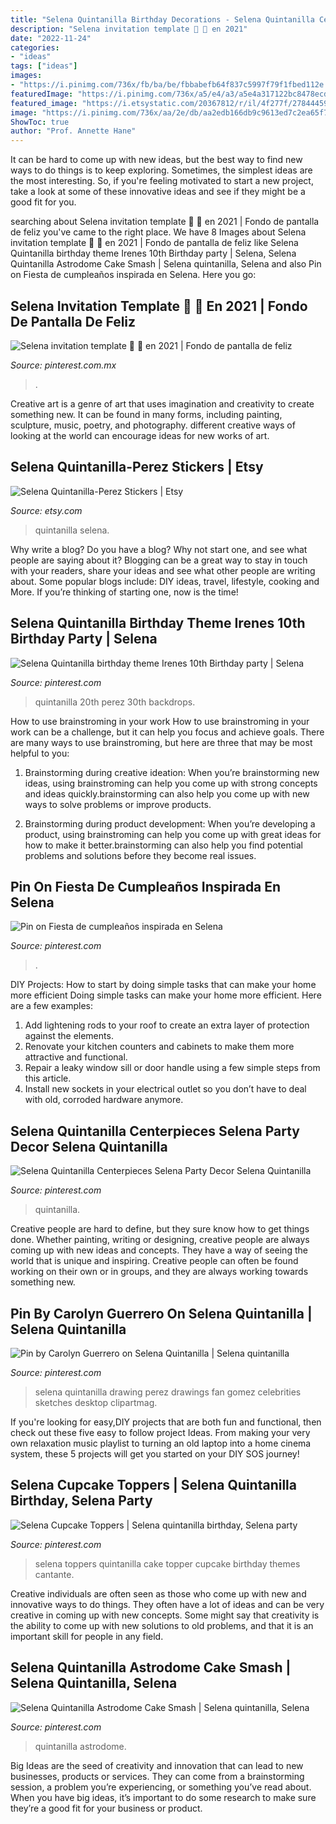 ```yaml
---
title: "Selena Quintanilla Birthday Decorations - Selena Quintanilla Centerpieces Selena Party Decor Selena Quintanilla"
description: "Selena invitation template 💜 🌹 en 2021"
date: "2022-11-24"
categories:
- "ideas"
tags: ["ideas"]
images:
- "https://i.pinimg.com/736x/fb/ba/be/fbbabefb64f837c5997f79f1fbed112e.jpg"
featuredImage: "https://i.pinimg.com/736x/a5/e4/a3/a5e4a317122bc8478ecda5ba7aa32e83.jpg"
featured_image: "https://i.etsystatic.com/20367812/r/il/4f277f/2784445982/il_1588xN.2784445982_1816.jpg"
image: "https://i.pinimg.com/736x/aa/2e/db/aa2edb166db9c9613ed7c2ea65f7ad6a.jpg"
ShowToc: true
author: "Prof. Annette Hane"
---
```



It can be hard to come up with new ideas, but the best way to find new ways to do things is to keep exploring. Sometimes, the simplest ideas are the most interesting. So, if you're feeling motivated to start a new project, take a look at some of these innovative ideas and see if they might be a good fit for you.

	

		
searching about Selena invitation template 💜 🌹 en 2021 | Fondo de pantalla de feliz you've came to the right place. We have 8 Images about Selena invitation template 💜 🌹 en 2021 | Fondo de pantalla de feliz like Selena Quintanilla birthday theme Irenes 10th Birthday party | Selena, Selena Quintanilla Astrodome Cake Smash | Selena quintanilla, Selena and also Pin on Fiesta de cumpleaños inspirada en Selena. Here you go:
		
    
## Selena Invitation Template 💜 🌹 En 2021 | Fondo De Pantalla De Feliz

<img loading=lazy src="https://i.pinimg.com/736x/53/4f/60/534f60dc78f19da3e5937a7b3fc70eda.jpg" onerror="this.onerror=null;this.src='https://tse4.mm.bing.net/th?id=OIP.6fjkHQFwhFE8MljosHSDBAHaKR&amp;pid=15.1';" alt="Selena invitation template 💜 🌹 en 2021 | Fondo de pantalla de feliz">

_Source: pinterest.com.mx_

>. 

	

Creative art is a genre of art that uses imagination and creativity to create something new. It can be found in many forms, including painting, sculpture, music, poetry, and photography. different creative ways of looking at the world can encourage ideas for new works of art.

    
## Selena Quintanilla-Perez Stickers | Etsy

<img loading=lazy src="https://i.etsystatic.com/20367812/r/il/4f277f/2784445982/il_1588xN.2784445982_1816.jpg" onerror="this.onerror=null;this.src='https://tse2.mm.bing.net/th?id=OIP.F3rnATg6h5-4B65fWGvODQHaJ3&amp;pid=15.1';" alt="Selena Quintanilla-Perez Stickers | Etsy">

_Source: etsy.com_

>quintanilla selena. 

	

Why write a blog?
Do you have a blog? Why not start one, and see what people are saying about it? Blogging can be a great way to stay in touch with your readers, share your ideas and see what other people are writing about. Some popular blogs include: DIY ideas, travel, lifestyle, cooking and More. If you’re thinking of starting one, now is the time!

    
## Selena Quintanilla Birthday Theme Irenes 10th Birthday Party | Selena

<img loading=lazy src="https://i.pinimg.com/736x/fb/ba/be/fbbabefb64f837c5997f79f1fbed112e.jpg" onerror="this.onerror=null;this.src='https://tse3.mm.bing.net/th?id=OIP.TIwxy9T1QSpSBJl071GZ3AHaJ3&amp;pid=15.1';" alt="Selena Quintanilla birthday theme Irenes 10th Birthday party | Selena">

_Source: pinterest.com_

>quintanilla 20th perez 30th backdrops. 

	

How to use brainstroming in your work
How to use brainstroming in your work can be a challenge, but it can help you focus and achieve goals. There are many ways to use brainstroming, but here are three that may be most helpful to you:
1. Brainstorming during creative ideation: When you’re brainstorming new ideas, using brainstroming can help you come up with strong concepts and ideas quickly.brainstorming can also help you come up with new ways to solve problems or improve products.

2. Brainstorming during product development: When you’re developing a product, using brainstroming can help you come up with great ideas for how to make it better.brainstorming can also help you find potential problems and solutions before they become real issues.


    
## Pin On Fiesta De Cumpleaños Inspirada En Selena

<img loading=lazy src="https://i.pinimg.com/736x/a5/e4/a3/a5e4a317122bc8478ecda5ba7aa32e83.jpg" onerror="this.onerror=null;this.src='https://tse4.mm.bing.net/th?id=OIP.udU40znM15xmeXwEn19ZZAHaEK&amp;pid=15.1';" alt="Pin on Fiesta de cumpleaños inspirada en Selena">

_Source: pinterest.com_

>. 

	

DIY Projects: How to start by doing simple tasks that can make your home more efficient
Doing simple tasks can make your home more efficient. Here are a few examples:
1. Add lightening rods to your roof to create an extra layer of protection against the elements.
2. Renovate your kitchen counters and cabinets to make them more attractive and functional.
3. Repair a leaky window sill or door handle using a few simple steps from this article. 
4. Install new sockets in your electrical outlet so you don’t have to deal with old, corroded hardware anymore.

    
## Selena Quintanilla Centerpieces Selena Party Decor Selena Quintanilla

<img loading=lazy src="https://i.pinimg.com/736x/f9/26/fb/f926fb925c2731cc32e3833f3b31ef67.jpg" onerror="this.onerror=null;this.src='https://tse1.mm.bing.net/th?id=OIP.RF2aOmuPT6QUVVVjOmiiOQHaJ3&amp;pid=15.1';" alt="Selena Quintanilla Centerpieces Selena Party Decor Selena Quintanilla">

_Source: pinterest.com_

>quintanilla. 

	

Creative people are hard to define, but they sure know how to get things done. Whether painting, writing or designing, creative people are always coming up with new ideas and concepts. They have a way of seeing the world that is unique and inspiring. Creative people can often be found working on their own or in groups, and they are always working towards something new.

    
## Pin By Carolyn Guerrero On Selena Quintanilla | Selena Quintanilla

<img loading=lazy src="https://i.pinimg.com/736x/5c/ed/1b/5ced1b69da09274f621f003cd09ccf21.jpg" onerror="this.onerror=null;this.src='https://tse3.mm.bing.net/th?id=OIP.9WkFjaYu0EWyHkGNMg3P1AHaJU&amp;pid=15.1';" alt="Pin by Carolyn Guerrero on Selena Quintanilla | Selena quintanilla">

_Source: pinterest.com_

>selena quintanilla drawing perez drawings fan gomez celebrities sketches desktop clipartmag. 

	

If you're looking for easy,DIY projects that are both fun and functional, then check out these five easy to follow project Ideas. From making your very own relaxation music playlist to turning an old laptop into a home cinema system, these 5 projects will get you started on your DIY SOS journey!

    
## Selena Cupcake Toppers | Selena Quintanilla Birthday, Selena Party

<img loading=lazy src="https://i.pinimg.com/736x/aa/2e/db/aa2edb166db9c9613ed7c2ea65f7ad6a.jpg" onerror="this.onerror=null;this.src='https://tse1.mm.bing.net/th?id=OIP.w0nqDO4G7PpJ6XArkQpFcQHaJ4&amp;pid=15.1';" alt="Selena Cupcake Toppers | Selena quintanilla birthday, Selena party">

_Source: pinterest.com_

>selena toppers quintanilla cake topper cupcake birthday themes cantante. 

	

Creative individuals are often seen as those who come up with new and innovative ways to do things. They often have a lot of ideas and can be very creative in coming up with new concepts. Some might say that creativity is the ability to come up with new solutions to old problems, and that it is an important skill for people in any field.

    
## Selena Quintanilla Astrodome Cake Smash | Selena Quintanilla, Selena

<img loading=lazy src="https://i.pinimg.com/736x/db/d6/2b/dbd62b8470ba0cb33a0045e5830dc837.jpg" onerror="this.onerror=null;this.src='https://tse1.mm.bing.net/th?id=OIP.ftPcLP72LfLZ6NY0e9PPugHaE8&amp;pid=15.1';" alt="Selena Quintanilla Astrodome Cake Smash | Selena quintanilla, Selena">

_Source: pinterest.com_

>quintanilla astrodome. 

	

Big Ideas are the seed of creativity and innovation that can lead to new businesses, products or services. They can come from a brainstorming session, a problem you’re experiencing, or something you’ve read about. When you have big ideas, it’s important to do some research to make sure they’re a good fit for your business or product.

